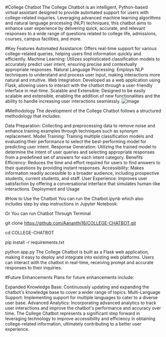 #College Chatbot
The College Chatbot is an intelligent, Python-based virtual assistant designed to provide automated support for users with college-related inquiries. Leveraging advanced machine learning algorithms and natural language processing (NLP) techniques, this chatbot aims to enhance user experience by delivering quick, accurate, and relevant responses to a wide range of questions related to college life, admissions, courses, campus facilities, and more.

#Key Features
Automated Assistance: Offers real-time support for various college-related queries, helping users find information quickly and efficiently.
Machine Learning: Utilizes sophisticated classification models to accurately predict user intent, ensuring precise and contextually appropriate responses.
Natural Language Processing: Employs NLP techniques to understand and process user input, making interactions more natural and intuitive.
Web Integration: Developed as a web application using Flask, allowing users to interact with the chatbot through a user-friendly interface in real-time.
Scalable and Extensible: Designed to be easily scalable and extensible, enabling the addition of new functionalities and the ability to handle increasing user interactions seamlessly.
![image](https://github.com/Aananthi16/COLLEGE-CHATBOT/assets/150659937/33974a31-b63f-4546-977e-4d9125a409d0)

#Methodology
The development of the College Chatbot follows a structured methodology that includes:

Data Preparation: Collecting and preprocessing data to remove noise and enhance training examples through techniques such as synonym replacement.
Model Training: Training multiple classification models and evaluating their performance to select the best-performing model for predicting user intent.
Response Generation: Utilizing the trained model to determine the intent of user queries and selecting appropriate responses from a predefined set of answers for each intent category.
Benefits
Efficiency: Reduces the time and effort required for users to find answers to their questions by providing instant responses.
Accessibility: Makes information readily accessible to a broader audience, including prospective students, current students, and staff.
User Experience: Improves user satisfaction by offering a conversational interface that simulates human-like interactions.
Deployment and Usage

#How to Use the Chatbot
You can run the Chatbot.ipynb which also includes step by step instructions in Jupyter Notebook.

Or
You can run Chatbot Through Terminal

git clone https://github.com/Aananthi16/COLLEGE-CHATBOT.git

cd COLLEGE-CHATBOT

pip install -r requirements.txt

python app.py
The College Chatbot is built as a Flask web application, making it easy to deploy and integrate into existing web platforms. Users can interact with the chatbot in real-time, receiving prompt and accurate responses to their inquiries.

#Future Enhancements
Plans for future enhancements include:

Expanded Knowledge Base: Continuously updating and expanding the chatbot's knowledge base to cover a wider range of topics.
Multi-Language Support: Implementing support for multiple languages to cater to a diverse user base.
Advanced Analytics: Incorporating advanced analytics to track user interactions and improve the chatbot's performance and accuracy over time.
The College Chatbot represents a significant step forward in leveraging technology to improve accessibility and efficiency in obtaining college-related information, ultimately contributing to a better user experience.
